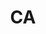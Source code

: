 ---
post_id:    2019-CA
title:      CA
date_start: 2019-07-31
date_end:   2019-08-10
cover_idx:  0
cover_meta: Banff, Kootenay, and Jasper
images:
  - ext:    01.jpg
    width:  2400
    height: 3000
    meta:   Kootenay, BC
tags:
  - Canada
---